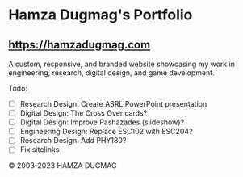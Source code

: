 # Hamza Dugmag's Portfolio
## https://hamzadugmag.com

A custom, responsive, and branded website showcasing my work in engineering, research, digital design, and game development.

Todo:

- [ ] Research Design: Create ASRL PowerPoint presentation
- [ ] Digital Design: The Cross Over cards?
- [ ] Digital Design: Improve Pashazades (slideshow)?
- [ ] Engineering Design: Replace ESC102 with ESC204?
- [ ] Research Design: Add PHY180?
- [ ] Fix sitelinks

© 2003-2023 HAMZA DUGMAG
